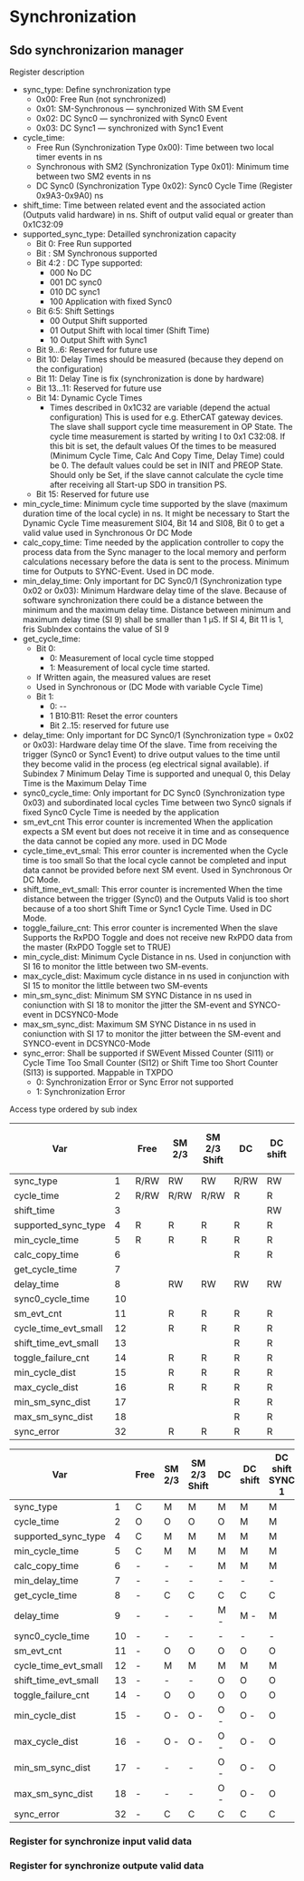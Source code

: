 # Synchronization

## Sdo synchronizarion manager

Register description

- sync_type: Define synchronization type
    - 0x00: Free Run (not synchronized)
    - 0x01: SM-Synchronous — synchronized With SM Event
    - 0x02: DC Sync0 — synchronized with Sync0 Event
    - 0x03: DC Sync1 — synchronized with Sync1 Event
- cycle_time:
    - Free Run (Synchronization Type 0x00): Time between two local timer events in ns
    - Synchronous with SM2 (Synchronization Type 0x01): Minimum time between two SM2 events in ns
    - DC Sync0 (Synchronization Type 0x02): Sync0 Cycle Time (Register 0x9A3-0x9A0) ns
- shift_time: Time between related event and the associated action (Outputs valid hardware) in ns. Shift of output valid equal or greater than 0x1C32:09
- supported_sync_type: Detailled synchronization capacity
    - Bit 0: Free Run supported
    - Bit : SM Synchronous supported
    - Bit 4:2 : DC Type supported:
        - 000 No DC
        - 001 DC sync0
        - 010 DC sync1
        - 100 Application with fixed Sync0
    - Bit 6:5: Shift Settings
        - 00 Output Shift supported
        - 01 Output Shift with local timer (Shift Time)
        - 10 Output Shift with Sync1
    - Bit 9…6: Reserved for future use
    - Bit 10: Delay Times should be measured (because they
depend on the configuration)
    - Bit 11: Delay Tine is fix (synchronization is done by
hardware)
    - Bit 13...11: Reserved for future use
    - Bit 14: Dynamic Cycle Times
        - Times described in 0x1C32 are variable (depend
the actual configuration) This is used for e.g. EtherCAT gateway devices. The slave shall support cycle time measurement in OP State. The cycle time measurement is started by writing I to 0x1 C32:08. If this bit is set, the default values Of the times to be measured (Minimum Cycle Time, Calc And Copy Time, Delay Time) could be 0. The default values could be set in INIT and PREOP State. Should only be Set, if the slave cannot calculate the cycle time after receiving all Start-up SDO in transition PS.
    - Bit 15: Reserved for future use
- min_cycle_time: Minimum cycle time supported by the slave (maximum duration time of the local cycle) in ns. It might be necessary to Start the Dynamic Cycle Time measurement SI04, Bit 14 and SI08, Bit 0 to get a valid value used in Synchronous Or DC Mode
- calc_copy_time: Time needed by the application controller to copy the process data from the Sync manager to the local memory and perform calculations necessary before the data is sent to the process. Minimum time for Outputs to SYNC-Event. Used in DC mode.
- min_delay_time: Only important for DC Sync0/1 (Synchronization type 0x02 or 0x03): Minimum Hardware delay time of the slave. Because of software synchronization there could be a distance between the minimum and the maximum delay time. Distance between minimum and maximum delay time (SI 9) shall be smaller than 1 µS. If SI 4, Bit 11 is 1, fris Sublndex contains the value of SI 9
- get_cycle_time:
    - Bit 0:
        - 0: Measurement of local cycle time stopped
        - 1: Measurement of local cycle time started.
    - If Written again, the measured values are reset
    - Used in Synchronous or (DC Mode with variable Cycle Time)
    - Bit 1:
        - 0: --
        - 1 B10:B11: Reset the error counters
        - Bit 2..15: reserved for future use
- delay_time: Only important for DC Sync0/1 (Synchronization type = 0x02 or 0x03): Hardware delay time Of the slave. Time from receiving the trigger (Sync0 or Sync1 Event) to drive output values to the time until they become valid in the process (eg electrical signal available). if Subindex 7 Minimum Delay Time is supported and unequal 0, this Delay Time is the Maximum Delay Time
- sync0_cycle_time: Only important for DC Sync0 (Synchronization type 0x03) and subordinated local cycles Time between two Sync0 signals if fixed Sync0 Cycle Time is needed by the application
- sm_evt_cnt This error counter is incremented When the application expects a SM event but does not receive it in time and as consequence the data cannot be copied any more.
used in DC Mode
- cycle_time_evt_smal: This error counter is incremented when the Cycle time is too small So that the local cycle cannot be completed and input data cannot be provided before next SM event. Used in Synchronous Or DC Mode.
- shift_time_evt_small: This error counter is incremented When the time distance between the trigger (Sync0) and the Outputs Valid is too short because of a too short Shift Time or Sync1 Cycle Time. Used in DC Mode.
- toggle_failure_cnt: This error counter is incremented When the slave Supports the RxPDO Toggle and does not receive new RxPDO data from the master (RxPDO Toggle set to TRUE)
- min_cycle_dist: Minimum Cycle Distance in ns. Used in conjunction with SI 16 to monitor the little between two SM-events.
- max_cycle_dist:	Maximum cycle distance in ns used in conjunction with SI 15 to monitor the littlle between two SM-events
- min_sm_sync_dist:	Minimum SM SYNC Distance in ns used in coniunction with SI 18 to monitor the jitter the SM-event and SYNCO-event in DCSYNC0-Mode
- max_sm_sync_dist:	Maximum SM SYNC Distance in ns used in coniunction with SI 17 to monitor the jitter between the SM-event and SYNCO-event in DCSYNC0-Mode
- sync_error: Shall be supported if SWEvent Missed Counter (SI11) or Cycle Time Too Small Counter (SI12) or Shift Time too Short Counter (SI13) is supported. Mappable in TXPDO
    - 0: Synchronization Error or Sync Error not supported
    - 1: Synchronization Error

Access type ordered by sub index

| Var                  |    | Free |SM 2/3 | SM 2/3 Shift | DC  | DC shift | DC shift SYNC 1 | DC SYNC1 | DC subordinate|
-----------------------|----|------|-------|--------------|-----|----------|-----------------|----------|---------------|
| sync_type            |  1 | R/RW | RW    | RW           | R/RW| RW       | RW              | R/RW     | RW            |
| cycle_time           |  2 | R/RW | R/RW  | R/RW         | R   | R        | R               | R        | R             |
| shift_time           |  3 | 	   |       |              |	    | RW       |                 |          | RW            |
| supported_sync_type  |  4 | R    | R	   | R	          | R   | R	       | R	             | R	    | R             |
| min_cycle_time       |  5 | R    | R	   | R	          | R   | R	       | R	             | R	    | R             |
| calc_copy_time       |  6 |      | 	   | 	          | R   | R	       | R	             | R	    | R             |
| get_cycle_time       |  7 |      | 	   | 	          |     | 	       | 	 	         |          |               |
| delay_time           |  8 |      | RW	   | RW	          | RW  | RW	   | RW	             |RW	    | RW            |
| sync0_cycle_time     | 10 |      | 	   | 	          |     | 	       | R               |          |               |
| sm_evt_cnt           | 11 |      | R	   | R	          | R   | R	       | R	             | R	    | R             |
| cycle_time_evt_small | 12 |      | R	   | R	          | R   | R	       | R	             | R	    | R             |
| shift_time_evt_small | 13 |      | 	   | 	          | R   | R	       | R	             | R	    | R             |
| toggle_failure_cnt   | 14 |      | R	   | R	          | R   | R	       | R	             | R	    | R             |
| min_cycle_dist       | 15 |      | R	   | R	          | R   | R	       | R	             | R	    | R             |
| max_cycle_dist       | 16 |      | R	   | R	          | R   | R	       | R	             | R	    | R             |
| min_sm_sync_dist     | 17 |      | 	   | 	          | R   | R	       | R	             | R	    | R             |
| max_sm_sync_dist     | 18 |      | 	   | 	          | R   | R	       | R	             | R	    | R             |
| sync_error           | 32 |      | R	   | R	          | R   | R	       | R	             |R	        | R             |

| Var                  |    | Free |SM 2/3 | SM 2/3 Shift | DC  | DC shift | DC shift SYNC 1 | DC SYNC1 | DC subordinate|
|----------------------|----|------|-------|--------------|-----|----------|-----------------|----------|---------------|
| sync_type	           |  1 | C    | M     | M            | M   | M        | M               | M        | M             |
| cycle_time	       |  2 | O    | O     | O            | O   | M        | M               | O        | M             |
| supported_sync_type  |  4 | C    | M     | M            | M   | M        | M               | M        | M             |
| min_cycle_time	   |  5 | C    | M     | M            | M   | M        | M               | M        | M             |
| calc_copy_time	   |  6 | -    | -     | -            | M   | M        | M               | M        | M             |
| min_delay_time	   |  7 | -    | -     | -            | -   | -        | -               | -        | -             |
| get_cycle_time	   |  8 | -    | C     | C            | C   | C        | C               | C        | C             |
| delay_time	       |  9 | -    | -     | -            | M - | M -      | M               | M -      | M             |
| sync0_cycle_time	   | 10 | -    | -     | -            | -   | -        | -               | -        | M             |
| sm_evt_cnt	       | 11 | -    | O     | O            | O   | O        | O               | O        | O             |
| cycle_time_evt_small | 12 | -    | M     | M            | M   | M        | M               | M        | M             |
| shift_time_evt_small | 13 | -    | -     | -            | O   | O        | O               | O -      | O             |
| toggle_failure_cnt   | 14 | -    | O     | O            | O   | O        | O               | O        | O             |
| min_cycle_dist	   | 15 | -    | O -   | O -          | O - | O -      | O               | O -      | O             |
| max_cycle_dist	   | 16 | -    | O -   | O -          | O - | O -      | O               | O -      | O             |
| min_sm_sync_dist	   | 17 | -    | -     | -            | O - | O -      | O               | O -      | O             |
| max_sm_sync_dist	   | 18 | -    | -     | -            | O - | O -      | O               | O -      | O             |
| sync_error	       | 32 | -    | C     | C            | C   | C        | C               | C        | C             |

### Register for synchronize input valid data



### Register for synchronize outpute valid data